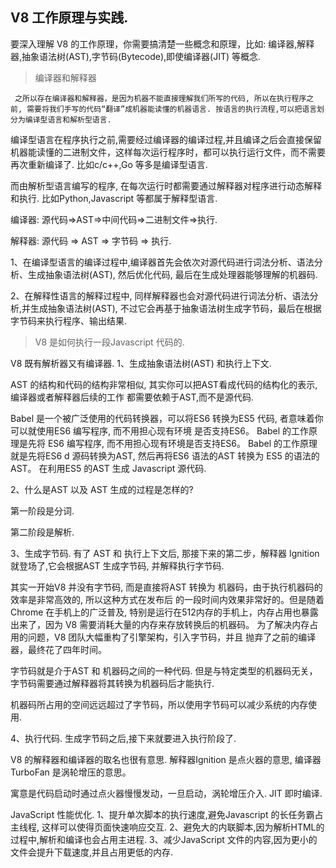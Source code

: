 ## V8 工作原理与实践.
要深入理解 V8 的工作原理，你需要搞清楚一些概念和原理，比如: 编译器,解释器,抽象语法树(AST),字节码(Bytecode),即使编译器(JIT) 等概念.

> 编译器和解释器

```
 之所以存在编译器和解释器，是因为机器不能直接理解我们所写的代码, 所以在执行程序之前, 需要将我们手写的代码“翻译”成机器能读懂的机器语言. 按语言的执行流程,可以把语言划分为编译型语言和解析型语言.
```

编译型语言在程序执行之前,需要经过编译器的编译过程,并且编译之后会直接保留机器能读懂的二进制文件，这样每次运行程序时，都可以执行运行文件，而不需要再次重新编译了. 比如c/c++,Go 等多是编译型语言.

而由解析型语言编写的程序, 在每次运行时都需要通过解释器对程序进行动态解释和执行. 比如Python,Javascript 等都属于解释型语言.

编译器:
源代码=>AST=>中间代码=>二进制文件=>执行.

解释器:
源代码 => AST => 字节码 => 执行.

1、在编译型语言的编译过程中,编译器首先会依次对源代码进行词法分析、语法分析、生成抽象语法树(AST), 然后优化代码,
最后在生成处理器能够理解的机器码.

2、在解释性语言的解释过程中, 同样解释器也会对源代码进行词法分析、语法分析,并生成抽象语法树(AST), 不过它会再基于抽象语法树生成字节码，最后在根据字节码来执行程序、输出结果.

> V8 是如何执行一段Javascript 代码的.

V8 既有解析器又有编译器.
1、生成抽象语法树(AST) 和执行上下文.

AST 的结构和代码的结构非常相似, 其实你可以把AST看成代码的结构化的表示,编译器或者解释器后续的工作
都需要依赖于AST,而不是源代码.

Babel 是一个被广泛使用的代码转换器，可以将ES6 转换为ES5 代码, 者意味着你可以就使用ES6 编写程序, 而不用担心现有环境
是否支持ES6。 Babel 的工作原理是先将 ES6 编写程序, 而不用担心现有环境是否支持ES6。 Babel 的工作原理就是先将ES6 d 
源码转换为AST, 然后再将ES6 语法的AST 转换为 ES5 的语法的AST。 在利用ES5 的AST 生成 Javascript 源代码.

2、什么是AST 以及 AST 生成的过程是怎样的?

 第一阶段是分词.

 第二阶段是解析.

3、生成字节码.
有了 AST 和 执行上下文后, 那接下来的第二步，解释器 Ignition 就登场了,它会根据AST 生成字节码, 并解释执行字节码.

其实一开始V8 并没有字节码, 而是直接将AST 转换为 机器码，由于执行机器码的效率是非常高效的, 所以这种方式在发布后
的一段时间内效果非常好的。但是随着Chrome 在手机上的广泛普及, 特别是运行在512内存的手机上，内存占用也暴露出来了，因为
V8 需要消耗大量的内存来存放转换后的机器码。 为了解决内存占用的问题，V8 团队大幅重构了引擎架构，引入字节码，并且
抛弃了之前的编译器，最终花了四年时间。

字节码就是介于AST 和 机器码之间的一种代码. 但是与特定类型的机器码无关，字节码需要通过解释器将其转换为机器码后才能执行.

机器码所占用的空间远远超过了字节码，所以使用字节码可以减少系统的内存使用.

4、执行代码.
生成字节码之后,接下来就要进入执行阶段了.

V8 的解释器和编译器的取名也很有意思. 解释器Ignition 是点火器的意思, 编译器 TurboFan 是涡轮增压的意思。

寓意是代码启动时通过点火器慢慢发动，一旦启动，涡轮增压介入.
JIT 即时编译.

JavaScript 性能优化.
1、提升单次脚本的执行速度,避免Javascript 的长任务霸占主线程, 这样可以使得页面快速响应交互.
2、避免大的内联脚本,因为解析HTML的过程中,解析和编译也会占用主进程.
3、减少JavaScript 文件的内容,因为更小的文件会提升下载速度,并且占用更低的内存.
 



